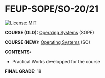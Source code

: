 # FEUP-SOPE/SO-20/21
[![License: MIT](https://img.shields.io/badge/License-MIT-yellow.svg)](https://opensource.org/licenses/MIT)

**COURSE (OLD):** [Operating Systems](https://sigarra.up.pt/feup/en/ucurr_geral.ficha_uc_view?pv_ocorrencia_id=459478) (SOPE)

**COURSE (NEW):** [Operating Systems](https://sigarra.up.pt/feup/en/ucurr_geral.ficha_uc_view?pv_ocorrencia_id=459478) (SO)

**CONTENTS:** 
- Practical Works developped for the course

**FINAL GRADE:** 18
